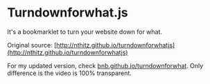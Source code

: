 # Turndownforwhat.js


It's a bookmarklet to turn your website down for what.

Original source:
[http://nthitz.github.io/turndownforwhatjs](http://nthitz.github.io/turndownforwhatjs)

For my updated version, check [bnb.github.io/turndownforwhat](http://bnb.github.io/turndownforwhat). Only difference is the video is 100% transparent.
